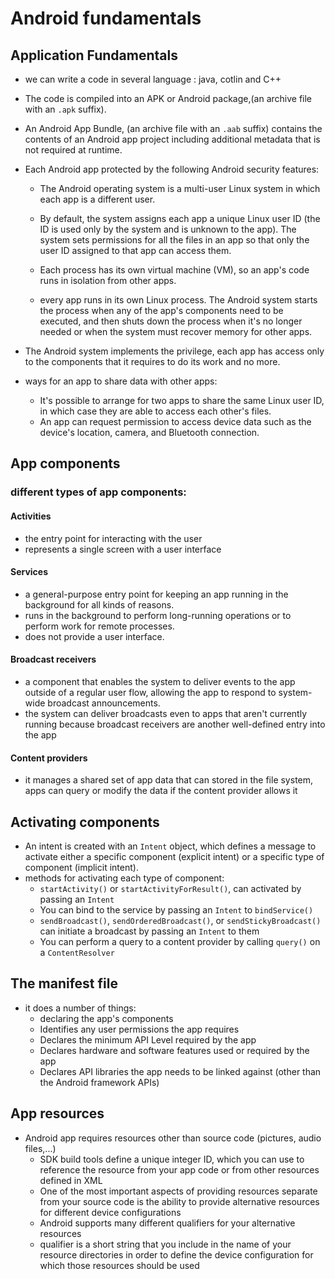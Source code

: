 # Android fundamentals

## Application Fundamentals

* we can write a code in several language : java, cotlin and C++
* The code is compiled into an APK or Android package,(an archive file with an `.apk` suffix).
* An Android App Bundle, (an archive file with an `.aab` suffix) contains the contents of an Android app project including additional metadata that is not required at runtime.

* Each Android app protected by the following Android security features:
    * The Android operating system is a multi-user Linux system in which each app is a different user.

    * By default, the system assigns each app a unique Linux user ID (the ID is used only by the system and is unknown to the app). The system sets permissions for all the files in an app so that only the user ID assigned to that app can access them.

    * Each process has its own virtual machine (VM), so an app's code runs in isolation from other apps.

    * every app runs in its own Linux process. The Android system starts the process when any of the app's components need to be executed, and then shuts down the process when it's no longer needed or when the system must recover memory for other apps.

* The Android system implements the privilege, each app has access only to the components that it requires to do its work and no more.

* ways for an app to share data with other apps: 
    * It's possible to arrange for two apps to share the same Linux user ID, in which case they are able to access each other's files.
    * An app can request permission to access device data such as the device's location, camera, and Bluetooth connection. 

## App components

### different types of app components:

#### Activities

* the entry point for interacting with the user
* represents a single screen with a user interface

#### Services

* a general-purpose entry point for keeping an app running in the background for all kinds of reasons.
* runs in the background to perform long-running operations or to perform work for remote processes. 
* does not provide a user interface.

#### Broadcast receivers
* a component that enables the system to deliver events to the app outside of a regular user flow, allowing the app to respond to system-wide broadcast announcements. 
*  the system can deliver broadcasts even to apps that aren't currently running because broadcast receivers are another well-defined entry into the app

#### Content providers
* it manages a shared set of app data that can stored in the file system, apps can query or modify the data if the content provider allows it

## Activating components
* An intent is created with an `Intent` object, which defines a message to activate either a specific component (explicit intent) or a specific type of component (implicit intent).
* methods for activating each type of component:
    * `startActivity()` or `startActivityForResult()`, can activated by passing an `Intent`
    * You can bind to the service by passing an `Intent` to `bindService()`
    * `sendBroadcast()`, `sendOrderedBroadcast()`, or `sendStickyBroadcast()` can  initiate a broadcast by passing an `Intent` to them 
    * You can perform a query to a content provider by calling `query()` on a `ContentResolver`

## The manifest file
* it does a number of things:
    * declaring the app's components
    * Identifies any user permissions the app requires
    * Declares the minimum API Level required by the app
    * Declares hardware and software features used or required by the app
    * Declares API libraries the app needs to be linked against (other than the Android framework APIs)

## App resources
                    
* Android app requires resources other than source code (pictures, audio files,...)
    * SDK build tools define a unique integer ID, which you can use to reference the resource from your app code or from other resources defined in XML
    * One of the most important aspects of providing resources separate from your source code is the ability to provide alternative resources for different device configurations
    * Android supports many different qualifiers for your alternative resources
    * qualifier is a short string that you include in the name of your resource directories in order to define the device configuration for which those resources should be used
